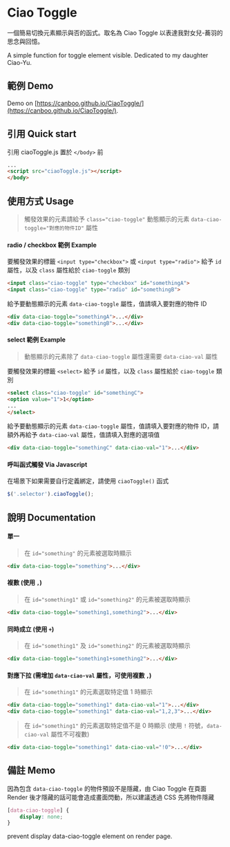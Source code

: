 Ciao Toggle
=====
一個簡易切換元素顯示與否的函式。取名為 Ciao Toggle 以表達我對女兒-蕎羽的思念與回憶。

A simple function for toggle element visible. Dedicated to my daughter Ciao-Yu.


## 範例 Demo
Demo on [https://canboo.github.io/CiaoToggle/](https://canboo.github.io/CiaoToggle/).


## 引用 Quick start

引用 ciaoToggle.js 置於 `</body>` 前
``` html
...
<script src="ciaoToggle.js"></script>
</body>
```


## 使用方式 Usage
> 觸發效果的元素請給予 `class="ciao-toggle"`
> 動態顯示的元素 `data-ciao-toggle="對應的物件ID"` 屬性

#### radio / checkbox 範例 Example
要觸發效果的標籤 `<input type="checkbox">` 或 `<input type="radio">` 給予 `id` 屬性，以及 `class` 屬性給於 `ciao-toggle` 類別
``` html
<input class="ciao-toggle" type="checkbox" id="somethingA">
<input class="ciao-toggle" type="radio" id="somethingB">
```

給予要動態顯示的元素 `data-ciao-toggle` 屬性，值請填入要對應的物件 ID
``` html
<div data-ciao-toggle="somethingA">...</div>
<div data-ciao-toggle="somethingB">...</div>
```

#### select 範例 Example
> 動態顯示的元素除了 `data-ciao-toggle` 屬性還需要 `data-ciao-val` 屬性

要觸發效果的標籤 `<select>` 給予 `id` 屬性，以及 `class` 屬性給於 `ciao-toggle` 類別
``` html
<select class="ciao-toggle" id="somethingC">
<option value="1">1</option>
...
</select>
```

給予要動態顯示的元素 `data-ciao-toggle` 屬性，值請填入要對應的物件 ID，請額外再給予 `data-ciao-val` 屬性，值請填入對應的選項值
``` html
<div data-ciao-toggle="somethingC" data-ciao-val="1">...</div>
```

#### 呼叫函式觸發 Via Javascript
在場景下如果需要自行定義綁定，請使用 `ciaoToggle()` 函式
```js
$('.selector').ciaoToggle();
```


## 說明 Documentation

#### 單一
> 在 `id="something"` 的元素被選取時顯示
``` html
<div data-ciao-toggle="something">...</div>
```

#### 複數 (使用 `,`)
> 在 `id="something1"` 或 `id="something2"` 的元素被選取時顯示
``` html
<div data-ciao-toggle="something1,something2">...</div>
```

#### 同時成立 (使用 `+`)
> 在 `id="something1"` 及 `id="something2"` 的元素被選取時顯示
``` html
<div data-ciao-toggle="something1+something2">...</div>
```

#### 對應下拉 (需增加 `data-ciao-val` 屬性，可使用複數 `,`)
> 在 `id="something1"` 的元素選取特定值 1 時顯示
``` html
<div data-ciao-toggle="something1" data-ciao-val="1">...</div>
<div data-ciao-toggle="something1" data-ciao-val="1,2,3">...</div>
```
> 在 `id="something1"` 的元素選取特定值不是 0 時顯示 (使用 `!` 符號，`data-ciao-val` 屬性不可複數)
``` html
<div data-ciao-toggle="something1" data-ciao-val="!0">...</div>
```


## 備註 Memo
因為包含 `data-ciao-toggle` 的物件預設不是隱藏，由 Ciao Toggle 在頁面 Render 後才隱藏的話可能會造成畫面閃動，所以建議透過 CSS 先將物件隱藏
``` CSS
[data-ciao-toggle] {
    display: none;
}
```
prevent display data-ciao-toggle element on render page.
